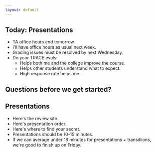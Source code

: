 ```yaml
---
layout: default
---
```


## Today: Presentations

 - TA office hours end tomorrow
 - I'll have office hours as usual next week.
 - Grading issues must be resolved by next Wednesday.
 - Do your TRACE evals:
   - Helps both me and the college improve the course.
   - Helps other students understand what to expect.
   - High response rate helps me.

## Questions before we get started?

## Presentations

 - Here's the review site.
 - Here's presentation order.
 - Here's where to find your secret.
 - Presentations should be 10-15 minutes.
 - If we can average under 18 minutes for presentations + transitiions,
   we're good to finish up on Friday.



